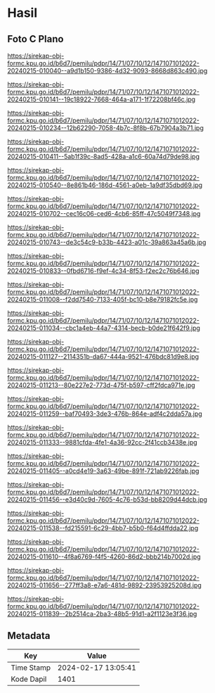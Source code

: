 # Hasil

## Foto C Plano

https://sirekap-obj-formc.kpu.go.id/b6d7/pemilu/pdpr/14/71/07/10/12/1471071012022-20240215-010040--a9d1b150-9386-4d32-9093-8668d863c490.jpg

https://sirekap-obj-formc.kpu.go.id/b6d7/pemilu/pdpr/14/71/07/10/12/1471071012022-20240215-010141--19c18922-7668-464a-a171-1f72208bf46c.jpg

https://sirekap-obj-formc.kpu.go.id/b6d7/pemilu/pdpr/14/71/07/10/12/1471071012022-20240215-010234--12b62290-7058-4b7c-8f8b-67b7904a3b71.jpg

https://sirekap-obj-formc.kpu.go.id/b6d7/pemilu/pdpr/14/71/07/10/12/1471071012022-20240215-010411--5ab1f39c-8ad5-428a-a1c6-60a74d79de98.jpg

https://sirekap-obj-formc.kpu.go.id/b6d7/pemilu/pdpr/14/71/07/10/12/1471071012022-20240215-010540--8e861b46-186d-4561-a0eb-1a9df35dbd69.jpg

https://sirekap-obj-formc.kpu.go.id/b6d7/pemilu/pdpr/14/71/07/10/12/1471071012022-20240215-010702--cec16c06-ced6-4cb6-85ff-47c5049f7348.jpg

https://sirekap-obj-formc.kpu.go.id/b6d7/pemilu/pdpr/14/71/07/10/12/1471071012022-20240215-010743--de3c54c9-b33b-4423-a01c-39a863a45a6b.jpg

https://sirekap-obj-formc.kpu.go.id/b6d7/pemilu/pdpr/14/71/07/10/12/1471071012022-20240215-010833--0fbd6716-f9ef-4c34-8f53-f2ec2c76b646.jpg

https://sirekap-obj-formc.kpu.go.id/b6d7/pemilu/pdpr/14/71/07/10/12/1471071012022-20240215-011008--f2dd7540-7133-405f-bc10-b8e79182fc5e.jpg

https://sirekap-obj-formc.kpu.go.id/b6d7/pemilu/pdpr/14/71/07/10/12/1471071012022-20240215-011034--cbc1a4eb-44a7-4314-becb-b0de21f642f9.jpg

https://sirekap-obj-formc.kpu.go.id/b6d7/pemilu/pdpr/14/71/07/10/12/1471071012022-20240215-011127--2114351b-da67-444a-9521-476bdc81d9e8.jpg

https://sirekap-obj-formc.kpu.go.id/b6d7/pemilu/pdpr/14/71/07/10/12/1471071012022-20240215-011213--80e227e2-773d-475f-b597-cff2fdca971e.jpg

https://sirekap-obj-formc.kpu.go.id/b6d7/pemilu/pdpr/14/71/07/10/12/1471071012022-20240215-011259--baf70493-3de3-476b-864e-adf4c2dda57a.jpg

https://sirekap-obj-formc.kpu.go.id/b6d7/pemilu/pdpr/14/71/07/10/12/1471071012022-20240215-011333--9881cfda-4fe1-4a36-92cc-2f41ccb3438e.jpg

https://sirekap-obj-formc.kpu.go.id/b6d7/pemilu/pdpr/14/71/07/10/12/1471071012022-20240215-011405--a0cd4e19-3a63-49be-891f-721ab9226fab.jpg

https://sirekap-obj-formc.kpu.go.id/b6d7/pemilu/pdpr/14/71/07/10/12/1471071012022-20240215-011456--e3d40c9d-7605-4c76-b53d-bb8209d44dcb.jpg

https://sirekap-obj-formc.kpu.go.id/b6d7/pemilu/pdpr/14/71/07/10/12/1471071012022-20240215-011538--fd215591-6c29-4bb7-b5b0-f64d4ffdda22.jpg

https://sirekap-obj-formc.kpu.go.id/b6d7/pemilu/pdpr/14/71/07/10/12/1471071012022-20240215-011610--4f8a6769-f4f5-4260-86d2-bbb214b7002d.jpg

https://sirekap-obj-formc.kpu.go.id/b6d7/pemilu/pdpr/14/71/07/10/12/1471071012022-20240215-011656--277ff3a8-e7a6-481d-9892-23953925208d.jpg

https://sirekap-obj-formc.kpu.go.id/b6d7/pemilu/pdpr/14/71/07/10/12/1471071012022-20240215-011839--2b2514ca-2ba3-48b5-91d1-a2f1123e3f36.jpg


## Metadata

| Key        | Value               |
| ---------- | ------------------- |
| Time Stamp | 2024-02-17 13:05:41 |
| Kode Dapil | 1401                |



